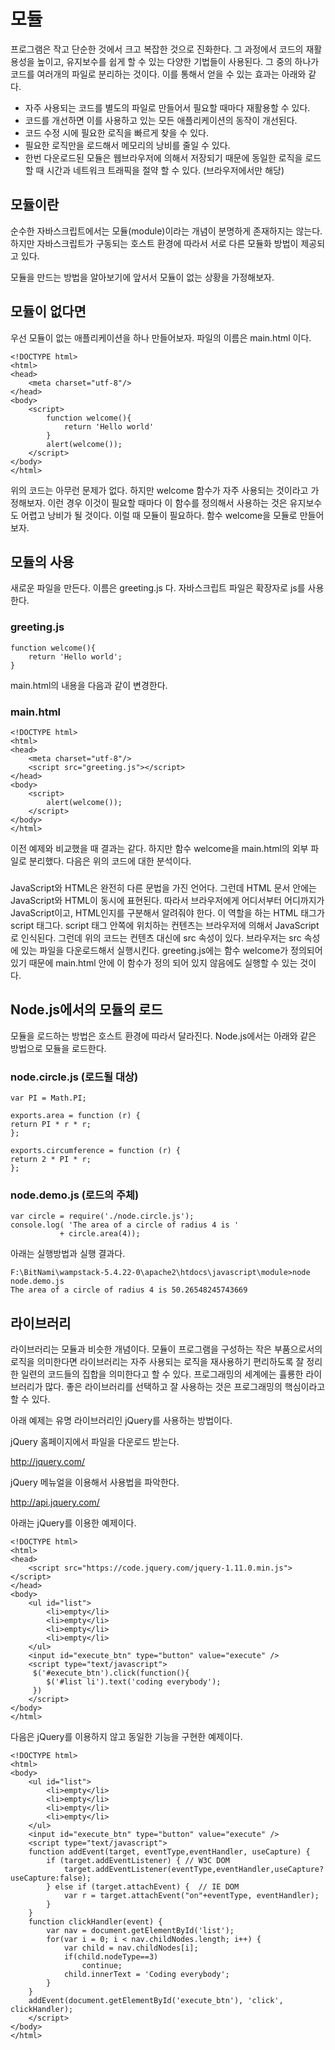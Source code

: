 # 모듈
프로그램은 작고 단순한 것에서 크고 복잡한 것으로 진화한다. 
그 과정에서 코드의 재활용성을 높이고, 유지보수를 쉽게 할 수 있는 다양한 기법들이 사용된다. 
그 중의 하나가 코드를 여러개의 파일로 분리하는 것이다. 
이를 통해서 얻을 수 있는 효과는 아래와 같다.

- 자주 사용되는 코드를 별도의 파일로 만들어서 필요할 때마다 재활용할 수 있다.
- 코드를 개선하면 이를 사용하고 있는 모든 애플리케이션의 동작이 개선된다.
- 코드 수정 시에 필요한 로직을 빠르게 찾을 수 있다.
- 필요한 로직만을 로드해서 메모리의 낭비를 줄일 수 있다.
- 한번 다운로드된 모듈은 웹브라우저에 의해서 저장되기 때문에 동일한 로직을 로드 할 때 시간과 네트워크 트래픽을 절약 할 수 있다. (브라우저에서만 해당)

## 모듈이란
순수한 자바스크립트에서는 모듈(module)이라는 개념이 분명하게 존재하지는 않는다.
하지만 자바스크립트가 구동되는 호스트 환경에 따라서 서로 다른 모듈화 방법이 제공되고 있다. 

모듈을 만드는 방법을 알아보기에 앞서서 모듈이 없는 상황을 가정해보자.

## 모듈이 없다면
우선 모듈이 없는 애플리케이션을 하나 만들어보자.
파일의 이름은 main.html 이다.

```
<!DOCTYPE html>
<html>
<head>
    <meta charset="utf-8"/>
</head>
<body>
    <script>
        function welcome(){
            return 'Hello world'
        }
        alert(welcome());
    </script>
</body>
</html>
```

위의 코드는 아무런 문제가 없다. 하지만 welcome 함수가 자주 사용되는 것이라고 가정해보자. 
이런 경우 이것이 필요할 때마다 이 함수를 정의해서 사용하는 것은 유지보수도 어렵고 낭비가 될 것이다.
이럴 때 모듈이 필요하다.
함수 welcome을 모듈로 만들어보자.

## 모듈의 사용
새로운 파일을 만든다. 이름은 greeting.js 다.
자바스크립트 파일은 확장자로 js를 사용한다.

### greeting.js
```
function welcome(){
    return 'Hello world';
}
```
main.html의 내용을 다음과 같이 변경한다.

### main.html
```
<!DOCTYPE html>
<html>
<head>
    <meta charset="utf-8"/>
    <script src="greeting.js"></script>
</head>
<body>
    <script>
        alert(welcome());
    </script>
</body>
</html>
```
이전 예제와 비교했을 때 결과는 같다. 
하지만 함수 welcome을 main.html의 외부 파일로 분리했다.
다음은 위의 코드에 대한 분석이다.

### <script src="greeting.js"></script>
JavaScript와 HTML은 완전히 다른 문법을 가진 언어다.
그런데 HTML 문서 안에는 JavaScript와 HTML이 동시에 표현된다. 
따라서 브라우저에게 어디서부터 어디까지가 JavaScript이고, HTML인지를 구분해서 알려줘야 한다.
이 역할을 하는 HTML 태그가 script 태그다.
script 태그 안쪽에 위치하는 컨텐츠는 브라우저에 의해서 JavaScript로 인식된다.
그런데 위의 코드는 컨텐츠 대신에 src 속성이 있다.
브라우저는 src 속성에 있는 파일을 다운로드해서 실행시킨다. 
greeting.js에는 함수 welcome가 정의되어 있기 때문에 main.html 안에 이 함수가 정의 되어 있지 않음에도 실행할 수 있는 것이다.

## Node.js에서의 모듈의 로드
모듈을 로드하는 방법은 호스트 환경에 따라서 달라진다.
Node.js에서는 아래와 같은 방법으로 모듈을 로드한다.

### node.circle.js (로드될 대상)
```
var PI = Math.PI;
  
exports.area = function (r) {
return PI * r * r;
};
  
exports.circumference = function (r) {
return 2 * PI * r;
};
```

### node.demo.js (로드의 주체)
```
var circle = require('./node.circle.js');
console.log( 'The area of a circle of radius 4 is '
           + circle.area(4));
```
아래는 실행방법과 실행 결과다.
```
F:\BitNami\wampstack-5.4.22-0\apache2\htdocs\javascript\module>node node.demo.js
The area of a circle of radius 4 is 50.26548245743669
```

## 라이브러리
라이브러리는 모듈과 비슷한 개념이다. 
모듈이 프로그램을 구성하는 작은 부품으로서의 로직을 의미한다면 라이브러리는 자주 사용되는 로직을 재사용하기 편리하도록 잘 정리한 일련의 코드들의 집합을 의미한다고 할 수 있다.
프로그래밍의 세계에는 휼룡한 라이브러리가 많다.
좋은 라이브러리를 선택하고 잘 사용하는 것은 프로그래밍의 핵심이라고 할 수 있다. 

아래 예제는 유명 라이브러리인 jQuery를 사용하는 방법이다. 

jQuery 홈페이지에서 파일을 다운로드 받는다. 

http://jquery.com/

jQuery 메뉴얼을 이용해서 사용법을 파악한다.

http://api.jquery.com/

아래는 jQuery를 이용한 예제이다.

```
<!DOCTYPE html>
<html>
<head>
    <script src="https://code.jquery.com/jquery-1.11.0.min.js"></script>
</head>
<body>
    <ul id="list">
        <li>empty</li>
        <li>empty</li>
        <li>empty</li>
        <li>empty</li>
    </ul>
    <input id="execute_btn" type="button" value="execute" />
    <script type="text/javascript">
     $('#execute_btn').click(function(){
        $('#list li').text('coding everybody');
     })
    </script>
</body>
</html>
```

다음은 jQuery를 이용하지 않고 동일한 기능을 구현한 예제이다.

```
<!DOCTYPE html>
<html>
<body>
    <ul id="list">
        <li>empty</li>
        <li>empty</li>
        <li>empty</li>
        <li>empty</li>
    </ul>
    <input id="execute_btn" type="button" value="execute" />
    <script type="text/javascript">
    function addEvent(target, eventType,eventHandler, useCapture) {
        if (target.addEventListener) { // W3C DOM
            target.addEventListener(eventType,eventHandler,useCapture?useCapture:false);
        } else if (target.attachEvent) {  // IE DOM
            var r = target.attachEvent("on"+eventType, eventHandler);
        }
    }
    function clickHandler(event) {
        var nav = document.getElementById('list');
        for(var i = 0; i < nav.childNodes.length; i++) {
            var child = nav.childNodes[i];
            if(child.nodeType==3)
                continue;
            child.innerText = 'Coding everybody';
        }
    }
    addEvent(document.getElementById('execute_btn'), 'click', clickHandler);
    </script>
</body>
</html>
```
